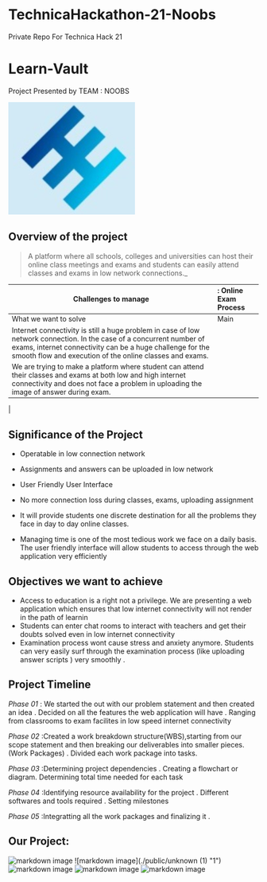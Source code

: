 # TechnicaHackathon-21-Noobs
Private Repo For Technica Hack 21
# Learn-Vault


Project Presented by TEAM : NOOBS


![markdown logo](./public/Logmo.png "Logo")

## Overview of the project

>A platform where all schools, colleges and universities can host their online class meetings and exams and students can easily attend classes and exams in low network connections._

|Challenges to manage|: Online Exam Process|
|---------------------|:---------|
|What we want to solve|Main|
|Internet connectivity is still a huge problem in case of low network connection. In the case of a concurrent number of exams, internet connectivity can be a huge challenge for the smooth flow and execution of the online classes and exams.
|We are trying to make a platform where student can attend their classes and exams at both low and high internet connectivity and does not face a problem in uploading the image of answer during exam.
|

## Significance of the Project
* Operatable in low connection network
* Assignments and answers can be uploaded in low network
* User Friendly User Interface
* No more connection loss during classes, exams, uploading assignment
* It will provide students one discrete destination for all the problems they face in day to day online classes.

* Managing time is one of the most tedious work we face on a daily basis. The user friendly interface will allow students to access through the web application very efficiently

## Objectives we want to achieve

* Access to education is a right  not a privilege. We are presenting a web application which ensures that  low internet connectivity will not render in the path of learnin
* Students can enter chat rooms to interact with teachers and get their doubts solved even in low internet connectivity
* Examination process wont cause stress and anxiety anymore. Students can very easily surf through the examination process (like uploading answer scripts ) very smoothly .


## Project Timeline

*Phase 01*  :
We started the out with our problem statement and then created an idea . Decided on all the features the web application will have . Ranging from classrooms to exam facilites in low speed internet connectivity

*Phase 02*   :Created a work breakdown structure(WBS),starting from our scope statement and then breaking our deliverables into smaller pieces.(Work Packages) . Divided  each work package into tasks.

*Phase 03*   :Determining project dependencies . Creating a flowchart or diagram. Determining total time needed for each task


*Phase 04*   :Identifying resource availability for the project .
Different softwares and tools required .
Setting milestones

*Phase 05*   :Integratting all the work packages and finalizing it . 


## Our Project: 
![markdown image](./public/unknown "1")
![markdown image](./public/unknown (1) "1")
![markdown image](./public/unknown(2) "1")
![markdown image](./public/unknown(3) "1")
![markdown image](./public/unknown(4) "1")